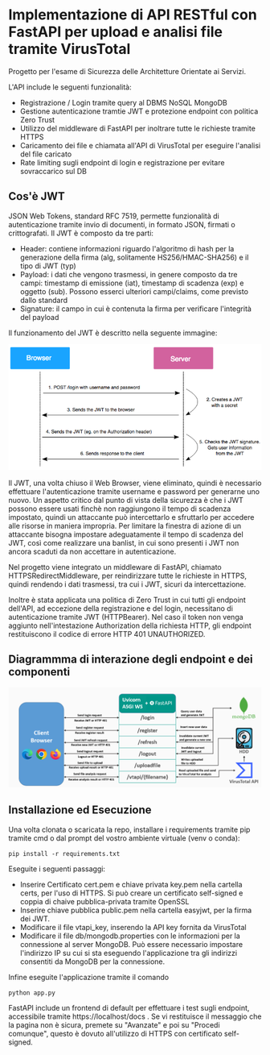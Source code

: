 # Implementazione di API RESTful con FastAPI per upload e analisi file tramite VirusTotal

Progetto per l'esame di Sicurezza delle Architetture Orientate ai Servizi.  
  
L'API include le seguenti funzionalità:
* Registrazione / Login tramite query al DBMS NoSQL MongoDB
* Gestione autenticazione tramtie JWT e protezione endpoint con politica Zero Trust
* Utilizzo del middleware di FastAPI per inoltrare tutte le richieste tramite HTTPS
* Caricamento dei file e chiamata all'API di VirusTotal per eseguire l'analisi del file caricato
* Rate limiting sugli endpoint di login e registrazione per evitare sovraccarico sul DB

## Cos'è JWT
JSON Web Tokens, standard RFC 7519, permette funzionalità di autenticazione tramite invio di documenti, in formato JSON, firmati o crittografati.
Il JWT è composto da tre parti:
* Header: contiene informazioni riguardo l'algoritmo di hash per la generazione della firma (alg, solitamente HS256/HMAC-SHA256) e il tipo di JWT (typ)
* Payload: i dati che vengono trasmessi, in genere composto da tre campi: timestamp di emissione (iat), timestamp di scadenza (exp) e oggetto (sub). Possono esserci ulteriori campi/claims, come previsto dallo standard
* Signature: il campo in cui è contenuta la firma per verificare l'integrità del payload
  
Il funzionamento del JWT è descritto nella seguente immagine:
  
![JWT](imgs/jwt_steps.png)
  
Il JWT, una volta chiuso il Web Browser, viene eliminato, quindi è necessario effettuare l'autenticazione tramite username e password per generarne uno nuovo.
Un aspetto critico dal punto di vista della sicurezza è che i JWT possono essere usati finchè non raggiungono il tempo di scadenza impostato, quindi un attaccante può intercettarlo e sfruttarlo per accedere alle risorse in maniera impropria. Per limitare la finestra di azione di un attaccante bisogna impostare adeguatamente il tempo di scadenza del JWT, così come realizzare una banlist, in cui sono presenti i JWT non ancora scaduti da non accettare in autenticazione.  
  
Nel progetto viene integrato un middleware di FastAPI, chiamato HTTPSRedirectMiddleware, per reindirizzare tutte le richieste in HTTPS, quindi rendendo i dati trasmessi, tra cui i JWT, sicuri da intercettazione.  
  
Inoltre è stata applicata una politica di Zero Trust in cui tutti gli endpoint dell'API, ad eccezione della registrazione e del login, necessitano di autenticazione tramite JWT (HTTPBearer). Nel caso il token non venga aggiunto nell'intestazione Authorization della richiesta HTTP, gli endpoint restituiscono il codice di errore HTTP 401 UNAUTHORIZED.  

## Diagrammma di interazione degli endpoint e dei componenti

![endpoints](imgs/endpoints.png)


## Installazione ed Esecuzione

Una volta clonata o scaricata la repo, installare i requirements tramite pip tramite cmd o dal prompt del vostro ambiente virtuale (venv o conda):  
```
pip install -r requirements.txt
```
Eseguite i seguenti passaggi: 
* Inserire Certificato cert.pem e chiave privata key.pem nella cartella certs, per l'uso di HTTPS. Si può creare un certificato self-signed e coppia di chaive pubblica-privata tramite OpenSSL
* Inserire chiave pubblica public.pem nella cartella easyjwt, per la firma dei JWT.
* Modificare il file vtapi_key, inserendo la API key fornita da VirusTotal
* Modificare il file db/mongodb.properties con le informazioni per la connessione al server MongoDB. Può essere necessario impostare l'indirizzo IP su cui si sta eseguendo l'applicazione tra gli indirizzi consentiti da MongoDB per la connessione. 

Infine eseguite l'applicazione tramite il comando
```
python app.py
```

FastAPI include un frontend di default per effettuare i test sugli endpoint, accessibile tramite https://localhost/docs .
Se vi restituisce il messaggio che la pagina non è sicura, premete su "Avanzate" e poi su "Procedi comunque", questo è dovuto all'utilizzo di HTTPS con certificato self-signed.


